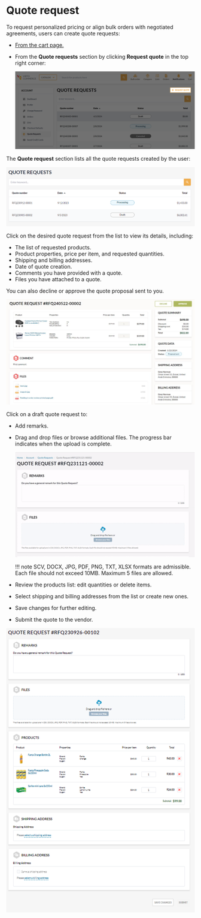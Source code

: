 # Quote request

To request personalized pricing or align bulk orders with negotiated agreements, users can create quote requests:

* [From the cart page.](../shopping/submit-quotes.md)
* From the **Quote requests** section by clicking **Request quote** in the top right corner:

    ![Create quote request](../media/create-quote-request-from-account.png)

The **Quote request** section lists all the quote requests created by the user:

![Quote requests](../media/quote-requests.png)

Click on the desired quote request from the list to view its details, including:

* The list of requested products.
* Product properties, price per item, and requested quantities.
* Shipping and billing addresses.
* Date of quote creation.
* Comments you have provided with a quote.
* Files you have attached to a quote.

You can also decline or approve the quote proposal sent to you.

![Quote details](../media/quote-request-details.png)

Click on a draft quote request to:

* Add remarks.
* Drag and drop files or browse additional files. The progress bar indicates when the upload is complete. 

    ![Progress bar](../media/progress_bar.gif)

    !!! note
        SCV, DOCX, JPG, PDF, PNG, TXT, XLSX formats are admissible. Each file should not exceed 10MB. Maximum 5 files are allowed. 

* Review the products list: edit quantities or delete items.
* Select shipping and billing addresses from the list or create new ones.
* Save changes for further editing.
* Submit the quote to the vendor.

![Edit draft quote](../media/edit-draft-quote.png)